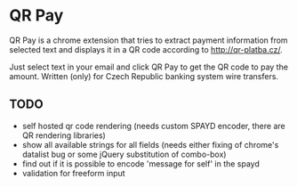 # QR Pay
QR Pay is a chrome extension that tries to extract payment information from
selected text and displays it in a QR code according to http://qr-platba.cz/.

Just select text in your email and click QR Pay to get the QR code to pay the amount.
Written (only) for Czech Republic banking system wire transfers.

## TODO
- self hosted qr code rendering (needs custom SPAYD encoder, there are QR rendering libraries)
- show all available strings for all fields (needs either fixing of chrome's datalist bug
  or some jQuery substitution of combo-box)
- find out if it is possible to encode 'message for self' in the spayd
- validation for freeform input